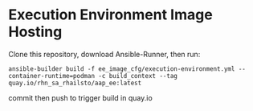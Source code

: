 # Execution Environment Image Hosting

Clone this repository, download Ansible-Runner, then run:

```
ansible-builder build -f ee_image_cfg/execution-environment.yml --container-runtime=podman -c build_context --tag quay.io/rhn_sa_rhailsto/aap_ee:latest
```

commit then push to trigger build in quay.io
